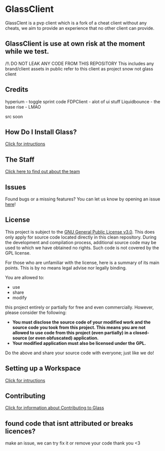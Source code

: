 # GlassClient
GlassClent is a pvp client which is a fork of a cheat client without any cheats,
we aim to provide an experience that no other client can provide.
## GlassClient is use at own risk at the moment while we test.

/!\ DO NOT LEAK ANY CODE FROM THIS REPOSITORY
This includes any brand/client assets
in public refer to this client as project snow not glass client

## Credits
hyperium - toggle sprint code
FDPClient - alot of ui stuff
Liquidbounce - the base
rise - LMAO 


src soon



## How Do I Install Glass?
[Click for intructions](docs/INSTALLING.md)

## The Staff
[Click here to find out about the team](docs/TEAM.md)

## Issues
Found bugs or a missing features? You can let us know by opening an issue [here](https://github.com/GlassClient/GlassClient/issues)!

## License
This project is subject to the [GNU General Public License v3.0](LICENSE). This does only apply for source code located directly in this clean repository. During the development and compilation process, additional source code may be used to which we have obtained no rights. Such code is not covered by the GPL license.

For those who are unfamiliar with the license, here is a summary of its main points. This is by no means legal advise nor legally binding.

You are allowed to:
- use
- share
- modify

this project entirely or partially for free and even commercially. However, please consider the following:

- **You must disclose the source code of your modified work and the source code you took from this project. This means you are not allowed to use code from this project (even partially) in a closed-source (or even obfuscated) application.**
- **Your modified application must also be licensed under the GPL.**

Do the above and share your source code with everyone; just like we do!

## Setting up a Workspace
[Click for intructions](docs/WORKSPACE.md)

## Contributing
[Click for information about Contributing to Glass](docs/NOTECONTRUBTIONS.md)

## found code that isnt attributed or breaks licences?
make an issue, we can try fix it or remove your code
thank you <3
